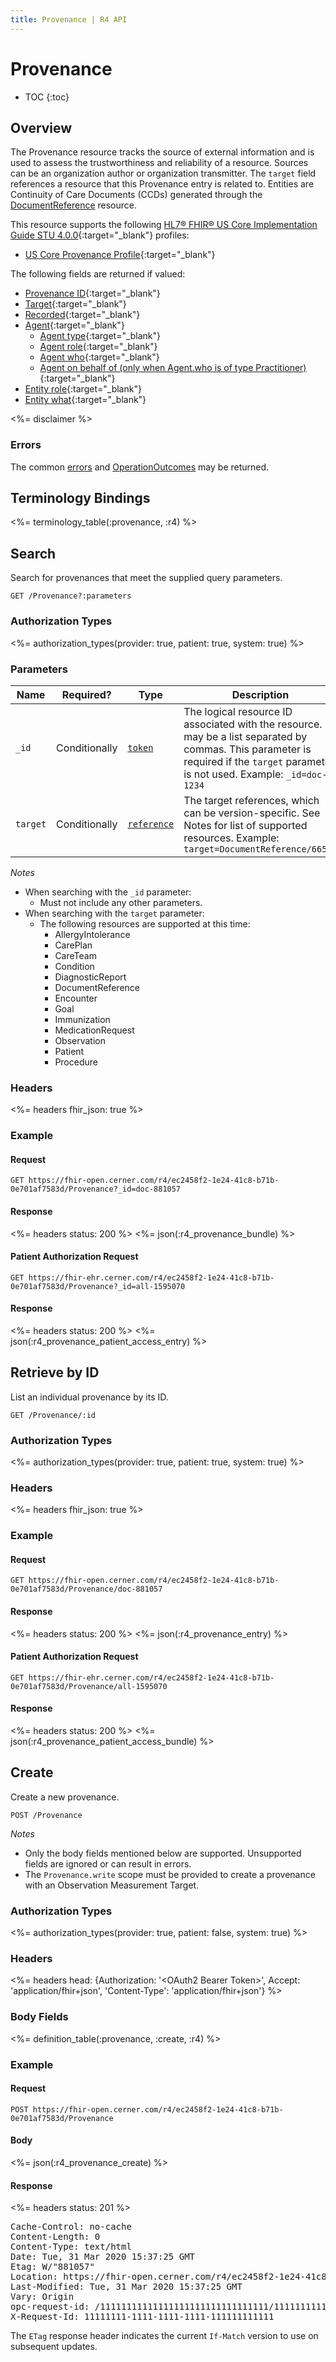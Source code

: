 ```yaml
---
title: Provenance | R4 API
---
```


# Provenance

* TOC
{:toc}

## Overview

The Provenance resource tracks the source of external information and is used to assess the trustworthiness and reliability of a resource. Sources can be an organization author or organization transmitter. The `target` field references a resource that this Provenance entry is related to. Entities are Continuity of Care Documents (CCDs) generated through the [DocumentReference] resource.

This resource supports the following [HL7® FHIR® US Core Implementation Guide STU 4.0.0](https://hl7.org/fhir/us/core/STU4/){:target="_blank"} profiles:

* [US Core Provenance Profile](https://hl7.org/fhir/us/core/STU4/StructureDefinition-us-core-provenance.html){:target="_blank"}

The following fields are returned if valued:

* [Provenance ID](https://hl7.org/fhir/R4/resource-definitions.html#Resource.id){:target="_blank"}
* [Target](https://hl7.org/fhir/R4/provenance-definitions.html#Provenance.target){:target="_blank"}
* [Recorded](https://hl7.org/fhir/R4/provenance-definitions.html#Provenance.recorded){:target="_blank"}
* [Agent](https://hl7.org/fhir/R4/provenance-definitions.html#Provenance.agent){:target="_blank"}
  * [Agent type](https://hl7.org/fhir/R4/provenance-definitions.html#Provenance.agent.type){:target="_blank"}
  * [Agent role](https://hl7.org/fhir/R4/provenance-definitions.html#Provenance.agent.role){:target="_blank"}
  * [Agent who](https://hl7.org/fhir/R4/provenance-definitions.html#Provenance.agent.who){:target="_blank"}
  * [Agent on behalf of (only when Agent.who is of type Practitioner)](https://hl7.org/fhir/R4/provenance-definitions.html#Provenance.agent.onBehalfOf){:target="_blank"}
* [Entity role](https://hl7.org/fhir/R4/provenance-definitions.html#Provenance.entity.role){:target="_blank"}
* [Entity what](https://hl7.org/fhir/R4/provenance-definitions.html#Provenance.entity.what){:target="_blank"}

<%= disclaimer %>

### Errors

The common [errors] and [OperationOutcomes] may be returned.

## Terminology Bindings

<%= terminology_table(:provenance, :r4) %>

## Search

Search for provenances that meet the supplied query parameters.

    GET /Provenance?:parameters

### Authorization Types

<%= authorization_types(provider: true, patient: true, system: true) %>

### Parameters

 Name      | Required?     | Type          | Description
-----------|---------------|---------------|-----------------------------------------------------------------------------------------------------------------------------------------------
 `_id`     | Conditionally | [`token`]     | The logical resource ID associated with the resource. It may be a list separated by commas. This parameter is required if the `target` parameter is not used. Example: `_id=doc-1234`
 `target`  | Conditionally | [`reference`] | The target references, which can be version-specific. See Notes for list of supported resources. Example: `target=DocumentReference/66547`

_Notes_

- When searching with the `_id` parameter:
  - Must not include any other parameters.
- When searching with the `target` parameter:
  - The following resources are supported at this time:
    - AllergyIntolerance
    - CarePlan
    - CareTeam
    - Condition
    - DiagnosticReport
    - DocumentReference
    - Encounter
    - Goal
    - Immunization
    - MedicationRequest
    - Observation
    - Patient
    - Procedure

### Headers

<%= headers fhir_json: true %>

### Example

#### Request

    GET https://fhir-open.cerner.com/r4/ec2458f2-1e24-41c8-b71b-0e701af7583d/Provenance?_id=doc-881057

#### Response

<%= headers status: 200 %>
<%= json(:r4_provenance_bundle) %>

#### Patient Authorization Request

    GET https://fhir-ehr.cerner.com/r4/ec2458f2-1e24-41c8-b71b-0e701af7583d/Provenance?_id=all-1595070

#### Response

<%= headers status: 200 %>
<%= json(:r4_provenance_patient_access_entry) %>

## Retrieve by ID

List an individual provenance by its ID.

    GET /Provenance/:id

### Authorization Types

<%= authorization_types(provider: true, patient: true, system: true) %>

### Headers

<%= headers fhir_json: true %>

### Example

#### Request

    GET https://fhir-open.cerner.com/r4/ec2458f2-1e24-41c8-b71b-0e701af7583d/Provenance/doc-881057

#### Response

<%= headers status: 200 %>
<%= json(:r4_provenance_entry) %>

#### Patient Authorization Request

    GET https://fhir-ehr.cerner.com/r4/ec2458f2-1e24-41c8-b71b-0e701af7583d/Provenance/all-1595070

#### Response

<%= headers status: 200 %>
<%= json(:r4_provenance_patient_access_bundle) %>

## Create

Create a new provenance.

    POST /Provenance

_Notes_

* Only the body fields mentioned below are supported. Unsupported fields are ignored or can result in errors.
* The `Provenance.write` scope must be provided to create a provenance with an Observation Measurement Target.

### Authorization Types

<%= authorization_types(provider: true, patient: false, system: true) %>

### Headers

<%= headers head: {Authorization: '&lt;OAuth2 Bearer Token>', Accept: 'application/fhir+json', 'Content-Type': 'application/fhir+json'} %>

### Body Fields

<%= definition_table(:provenance, :create, :r4) %>

### Example

#### Request

    POST https://fhir-open.cerner.com/r4/ec2458f2-1e24-41c8-b71b-0e701af7583d/Provenance

#### Body

<%= json(:r4_provenance_create) %>

#### Response

<%= headers status: 201 %>
<pre class="terminal">
Cache-Control: no-cache
Content-Length: 0
Content-Type: text/html
Date: Tue, 31 Mar 2020 15:37:25 GMT
Etag: W/"881057"
Location: https://fhir-open.cerner.com/r4/ec2458f2-1e24-41c8-b71b-0e701af7583d/Provenance/doc-881057
Last-Modified: Tue, 31 Mar 2020 15:37:25 GMT
Vary: Origin
opc-request-id: /11111111111111111111111111111111/11111111111111111111111111111111
X-Request-Id: 11111111-1111-1111-1111-111111111111
</pre>

The `ETag` response header indicates the current `If-Match` version to use on subsequent updates.

[`reference`]: https://hl7.org/fhir/r4/search.html#reference
[`token`]: https://hl7.org/fhir/R4/search.html#token
[errors]: ../../../#client-errors
[OperationOutcomes]: ../../../#operation-outcomes
[DocumentReference]: ../../documents/document-reference/#overview
